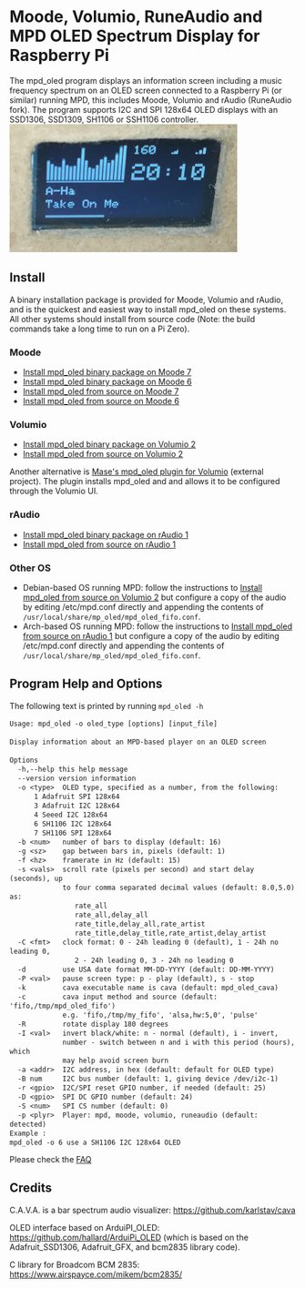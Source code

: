 # Moode, Volumio, RuneAudio and MPD OLED Spectrum Display for Raspberry Pi

The mpd_oled program displays an information screen including a music
frequency spectrum on an OLED screen connected to a Raspberry Pi (or similar)
running MPD, this includes Moode, Volumio and rAudio (RuneAudio fork).
The program supports I2C and SPI 128x64 OLED displays with an SSD1306,
SSD1309, SH1106 or SSH1106 controller.
![OLED with mpd_oled](mpd_oled.jpg)

## Install

A binary installation package is provided for Moode, Volumio and rAudio,
and is the quickest and easiest way to install mpd_oled on these systems.
All other systems should install from source code (Note: the build
commands take a long time to run on a Pi Zero).

### Moode

* [Install mpd_oled binary package on Moode 7](doc/install_moode7_deb.md)
* [Install mpd_oled binary package on Moode 6](doc/install_moode6_deb.md)
* [Install mpd_oled from source on Moode 7](doc/install_moode7_source.md)
* [Install mpd_oled from source on Moode 6](doc/install_moode6_source.md)

### Volumio

* [Install mpd_oled binary package on Volumio 2](doc/install_volumio2_deb.md)
* [Install mpd_oled from source on Volumio 2](doc/install_volumio2_source.md)

Another alternative is
[Mase's mpd_oled plugin for Volumio](https://github.com/supercrab/volumio-plugins/tree/master/plugins/miscellanea/mpd_oled)
(external project). The plugin installs mpd_oled and and allows
it to be configured through the Volumio UI.

### rAudio

* [Install mpd_oled binary package on rAudio 1](doc/install_raudio1_zst.md)
* [Install mpd_oled from source on rAudio 1](doc/install_raudio1.md)

### Other OS

* Debian-based OS running MPD: follow the instructions to
  [Install mpd_oled from source on Volumio 2](doc/install_volumio2_source.md)
  but configure a copy of the audio by editing /etc/mpd.conf directly and
  appending the contents of `/usr/local/share/mp_oled/mpd_oled_fifo.conf`.
* Arch-based OS running MPD: follow the instructions to
  [Install mpd_oled from source on rAudio 1](doc/install_raudio1_source.md)
  but configure a copy of the audio by editing /etc/mpd.conf directly and
  appending the contents of `/usr/local/share/mp_oled/mpd_oled_fifo.conf`.


## Program Help and Options

The following text is printed by running `mpd_oled -h`
```
Usage: mpd_oled -o oled_type [options] [input_file]

Display information about an MPD-based player on an OLED screen

Options
  -h,--help this help message
  --version version information
  -o <type>  OLED type, specified as a number, from the following:
      1 Adafruit SPI 128x64
      3 Adafruit I2C 128x64
      4 Seeed I2C 128x64
      6 SH1106 I2C 128x64
      7 SH1106 SPI 128x64
  -b <num>   number of bars to display (default: 16)
  -g <sz>    gap between bars in, pixels (default: 1)
  -f <hz>    framerate in Hz (default: 15)
  -s <vals>  scroll rate (pixels per second) and start delay (seconds), up
             to four comma separated decimal values (default: 8.0,5.0) as:
                rate_all
                rate_all,delay_all
                rate_title,delay_all,rate_artist
                rate_title,delay_title,rate_artist,delay_artist
  -C <fmt>   clock format: 0 - 24h leading 0 (default), 1 - 24h no leading 0,
                2 - 24h leading 0, 3 - 24h no leading 0
  -d         use USA date format MM-DD-YYYY (default: DD-MM-YYYY)
  -P <val>   pause screen type: p - play (default), s - stop
  -k         cava executable name is cava (default: mpd_oled_cava)
  -c         cava input method and source (default: 'fifo,/tmp/mpd_oled_fifo')
             e.g. 'fifo,/tmp/my_fifo', 'alsa,hw:5,0', 'pulse'
  -R         rotate display 180 degrees
  -I <val>   invert black/white: n - normal (default), i - invert,
             number - switch between n and i with this period (hours), which
             may help avoid screen burn
  -a <addr>  I2C address, in hex (default: default for OLED type)
  -B num     I2C bus number (default: 1, giving device /dev/i2c-1)
  -r <gpio>  I2C/SPI reset GPIO number, if needed (default: 25)
  -D <gpio>  SPI DC GPIO number (default: 24)
  -S <num>   SPI CS number (default: 0)
  -p <plyr>  Player: mpd, moode, volumio, runeaudio (default: detected)
Example :
mpd_oled -o 6 use a SH1106 I2C 128x64 OLED
```

Please check the [FAQ](doc/FAQ.md)

## Credits

C.A.V.A. is a bar spectrum audio visualizer: <https://github.com/karlstav/cava>

OLED interface based on ArduiPI_OLED: <https://github.com/hallard/ArduiPi_OLED>
(which is based on the Adafruit_SSD1306, Adafruit_GFX, and bcm2835 library
code).

C library for Broadcom BCM 2835: <https://www.airspayce.com/mikem/bcm2835/>
